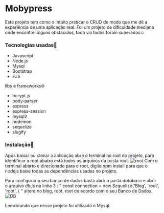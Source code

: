 # Mobypress

Este projeto tem como o intuito praticar o CRUD de modo que me dê a experiência de uma aplicação real.
Foi um projeto de dificuldade mediana onde encontrei alguns obstáculos, toda via todos foram superados☺️

### Tecnologias usadas🤖

- Javascript
- Node.js
- Mysql
- Bootstrap
- EJS

libs e frameworks🌐

- bcrypt.js
- body-parser
- express
- express-session
- mysql2
- nodemon
- sequelize
- slugify

### Instalação🚀

Após baixar ou clonar a aplicação abra o terminal no root do projeto, para identificar o root abaixo está todos os arquivos da pasta root.
![root](https://user-images.githubusercontent.com/80359142/211107235-cb675f31-8fc9-4396-a1b7-96f6ceb55b91.png)
Com o terminal aberto e direcionado para o root, digite npm install para que o nodejs baixe todas as dependências usadas no projeto.

Para configurar o seu banco de dados basta abrir a pasta *database* e abrir o arquivo *db.js*
na linha 3 : " const connection = new Sequelize('Blog', 'root', 'root', { "
altere no blog, root, root de acordo com o seu Banco de Dados.
![DB](https://user-images.githubusercontent.com/80359142/211107486-23f5da8f-3a86-43af-9c09-e1811f0ad268.png)

Lemrbrando que nesse projeto foi utilizado o Mysql.
